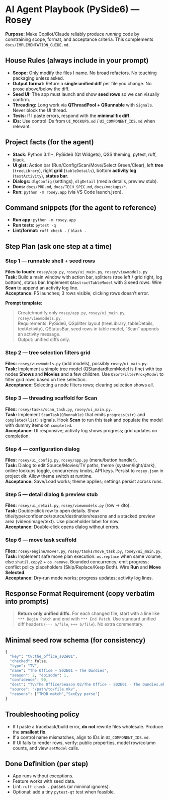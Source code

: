 
# AI Agent Playbook (PySide6) — Rosey
**Purpose:** Make Copilot/Claude reliably produce *running* code by constraining scope, format, and acceptance criteria. This complements `docs/IMPLEMENTATION_GUIDE.md`.

## House Rules (always include in your prompt)
- **Scope:** Only modify the files I name. No broad refactors. No touching packaging unless asked.
- **Output format:** Return a **single unified diff** per file you change. No prose above/below the diff.
- **Seed UI:** The app must launch and show **seed rows** so we can visually confirm.
- **Threading:** Long work via **QThreadPool + QRunnable** with `Signal`s. Never block the UI thread.
- **Tests:** If I paste errors, respond with the **minimal fix diff**.
- **IDs:** Use control IDs from `UI_MOCKUPS.md` / `UI_COMPONENT_IDS.md` when relevant.

## Project facts (for the agent)
- **Stack:** Python 3.11+, PySide6 (Qt Widgets), QSS theming, pytest, ruff, black.
- **UI gist:** Action bar (Run/Config/Scan/Move/Select Green/Clear), left **tree** (`treeLibrary`), right **grid** (`tableDetails`), bottom **activity log** (`textActivity`), **status bar**.
- **Dialogs:** `dlgConfig` (settings), `dlgDetail` (media details, preview stub).
- **Docs:** `docs/PRD.md`, `docs/TECH_SPEC.md`, `docs/mockups/*`.
- **Run:** `python -m rosey.app` (via VS Code launch.json).

## Command snippets (for the agent to reference)
- **Run app:** `python -m rosey.app`
- **Run tests:** `pytest -q`
- **Lint/format:** `ruff check .` / `black .`

## Step Plan (ask one step at a time)
### Step 1 — runnable shell + seed rows
**Files to touch:** `rosey/app.py`, `rosey/ui_main.py`, `rosey/viewmodels.py`  
**Task:** Build a main window with action bar, splitters (tree left / grid right, log bottom), status bar. Implement `QAbstractTableModel` with 3 seed rows. Wire **Scan** to append an activity log line.  
**Acceptance:** F5 launches; 3 rows visible; clicking rows doesn’t error.

**Prompt template:**
> Create/modify only `rosey/app.py`, `rosey/ui_main.py`, `rosey/viewmodels.py`.  
> Requirements: PySide6, QSplitter layout (treeLibrary, tableDetails, textActivity), QStatusBar, seed rows in table model, “Scan” appends an activity message.  
> Output: unified diffs only.

### Step 2 — tree selection filters grid
**Files:** `rosey/viewmodels.py` (add models), possibly `rosey/ui_main.py`.  
**Task:** Implement a simple tree model (QStandardItemModel is fine) with top nodes **Shows** and **Movies** and a few children. Use `QSortFilterProxyModel` to filter grid rows based on tree selection.  
**Acceptance:** Selecting a node filters rows; clearing selection shows all.

### Step 3 — threading scaffold for Scan
**Files:** `rosey/tasks/scan_task.py`, `rosey/ui_main.py`.  
**Task:** Implement `ScanTask(QRunnable)` that emits `progress(str)` and `completed(list)` signals. Hook **Scan** to run this task and populate the model with dummy items on `completed`.  
**Acceptance:** UI responsive; activity log shows progress; grid updates on completion.

### Step 4 — configuration dialog
**Files:** `rosey/ui_config.py`, `rosey/app.py` (menu/button handler).  
**Task:** Dialog to edit Source/Movies/TV paths, theme (system/light/dark), online lookups toggle, concurrency knobs, API keys. Persist to `rosey.json` in project dir. Allow theme switch at runtime.  
**Acceptance:** Save/Load works; theme applies; settings persist across runs.

### Step 5 — detail dialog & preview stub
**Files:** `rosey/ui_detail.py`, `rosey/viewmodels.py` (row → dto).  
**Task:** Double‑click row to open details. Show title/type/confidence/source/destination/reasons and a stacked preview area (video/image/text). Use placeholder label for now.  
**Acceptance:** Double‑click opens dialog without errors.

### Step 6 — move task scaffold
**Files:** `rosey/engine/mover.py`, `rosey/tasks/move_task.py`, `rosey/ui_main.py`.  
**Task:** Implement safe move plan execution: `os.replace` when same volume, else `shutil.copy2` + `os.remove`. Bounded concurrency; emit progress; conflict policy placeholders (Skip/Replace/Keep Both). Wire **Run** and **Move Selected**.  
**Acceptance:** Dry‑run mode works; progress updates; activity log lines.

## Response Format Requirement (copy verbatim into prompts)
> **Return only unified diffs.** For each changed file, start with a line like `*** Begin Patch` and end with `*** End Patch`. Use standard unified diff headers (`--- a/file`, `+++ b/file`). No extra commentary.

## Minimal seed row schema (for consistency)
```python
{
  "key": "tv:the_office_s02e01",
  "checked": false,
  "type": "TV",
  "name": "The Office — S02E01 — The Dundies",
  "season": 2, "episode": 1,
  "confidence": 90,
  "dest": "TV/The Office/Season 02/The Office - S02E01 - The Dundies.mkv",
  "source": "/path/to/file.mkv",
  "reasons": ["TMDB match","SxxEyy parse"]
}
```

## Troubleshooting policy
- If I paste a traceback/build error, **do not** rewrite files wholesale. Produce the **smallest fix**.  
- If a control name mismatches, align to IDs in `UI_COMPONENT_IDS.md`.  
- If UI fails to render rows, verify: public properties, model row/column counts, and view `setModel` calls.

## Done Definition (per step)
- App runs without exceptions.
- Feature works with seed data.
- Lint: `ruff check .` passes (or minimal ignores).
- Optional: add a tiny `pytest-qt` test when feasible.

